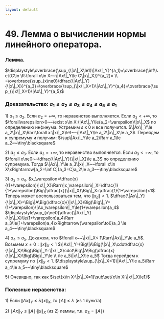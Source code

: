 ```yaml
---
layout: default
---
```

# 49. Лемма о вычислении нормы линейного оператора.

### Лемма.
$\displaystyle\overbrace{\sup_{\|x\|_X\le1}\|Ax\|_Y}^{a_1}=\overbrace{\inf\set{C\in \R:\forall x\in X~~\|Ax\|_Y\le C\|x\|_X}}^{a_2}=
\\
=\overbrace{\sup_{x\ne0}\dfrac{\|Ax\|_Y}{\|x\|_X}}^{a_3}=\overbrace{\sup_{\|x\|_X<1}\|Ax\|_Y}^{a_4}=\overbrace{\sup_{\|x\|_X=1}\|Ax\|_Y}^{a_5}$

### Доказательство: $a_1\le a_2\le a_3\le a_4\le a_5\le a_1$
$1)~a_1\le a_2$.
Если $a_2=+\infty$, то неравенство выполняется.
Если $a_2<+\infty$, то $\forall\varepsilon>0~~\exist x\in X:\|Ax\|_Y\le(a_2+\varepsilon)\|x\|_X$ по определению инфинума. Устремим $\varepsilon$  к $0$ и все получится.
$\|Ax\|_Y\le a_2\|x\|_X\Rarr\forall x:\|x\|_X\le1~~\|Ax\|_Y\le a_2\|x\|_X\le a_2$.
Перейдем к супремуму и получим:
$\sup\|Ax\|_Y\le a_2\Rarr a_1\le a_2~~\tiny\blacksquare$

$2)~a_2\le a_3$.
Если $a_3=+\infty$, то неравенство выполняется.
Если $a_3<+\infty$, то $\forall x\ne0~~\dfrac{\|Ax\|_Y}{\|x\|_X}\le a_3$ по определению супремума.
Тогда $\|Ax\|_Y\le a_3\|x\|_X~~\forall x\in X\xRightarrow[a_2=\inf C]{a_3=C}a_2\le a_3~~\tiny\blacksquare$

$3)~a_3\le a_4$.
$x_\varepsilon=\dfrac{x}{(1+\varepsilon)\|x\|_X}\Rarr\|x_\varepsilon\|_X=\dfrac{1}{1+\varepsilon}\Big\|\dfrac{x}{\|x\|_X}\Big\|_X=\dfrac{1}{1+\varepsilon}<1$
Теперь может воспользоваться тем, что $\|x_\varepsilon\|<1$.
$\dfrac{\|Ax\|_Y}{\|x\|_X}=\Big\|A\Big(\dfrac{x}{\|x\|_X}\Big)\Big\|_Y=(1+\varepsilon)\|Ax_\varepsilon\|_Y\le(1+\varepsilon)a_4$
$\displaystyle\sup_{x\ne0}\dfrac{\|Ax\|_Y}{\|x\|_X}\le(1+\varepsilon)a_4\Rarr a_3\le(1+\varepsilon)a_4\xRightarrow{\varepsilon\to0}a_3 \le a_4~~\tiny\blacksquare$

$4)$ $a_4\le a_5$.
Докажем, что $\forall x~~\|x\|_X< 1\Rarr\|Ax\|_Y\le a_5$.
Возьмем $x\ne0:\|x\|_X<1$
$\|Ax\|_Y=\Big\|A\Big(\|x\|_X\cdot\dfrac{x}{\|x\|_X}\Big)\Big\|_Y=\|x\|_X\cdot\Big\|A\Big(\dfrac{x}{\|x\|_X}\Big)\Big\|_Y\le
\\
\le a_5\|x\|_X\le a_5$
Тогда перейдем к супремуму по $\|x\|_X<1$.
$\displaystyle\sup_{\|x\|_X<1}\|Ax\|_Y\le a_5\Rarr a_4\le a_5~~\tiny\blacksquare$

$5)$ Очевидно, так как $\set{x\in X:\|x\|_X=1}\sub\set{x\in X:\|x\|_X\le1}$

### Полезные неравенства:
$1)$ Если $\|Ax\|_Y\le\lambda\|x\|_X$, то $\|A\|\le \lambda$ (из 1 пункта)

$2)$ $\|Ax\|_Y\le\|A\|\cdot\|x\|_X$ (из $2)$ леммы, т.к. $a_3=\|A\|$)